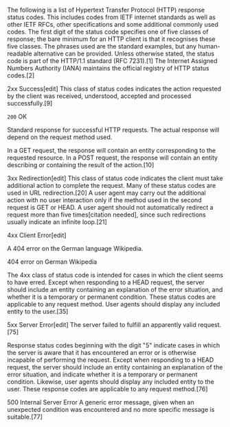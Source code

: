 The following is a list of Hypertext Transfer Protocol (HTTP) response status codes.
 This includes codes from IETF internet standards as well as other IETF RFCs,
 other specifications and some additional commonly used codes.
 The first digit of the status code specifies one of five classes of response;
 the bare minimum for an HTTP client is that it recognises these five classes.
 The phrases used are the standard examples, but any human-readable alternative can be provided.
  Unless otherwise stated, the status code is part of the HTTP/1.1 standard (RFC 7231).[1]
The Internet Assigned Numbers Authority (IANA) maintains the official registry of HTTP status codes.[2]

2xx Success[edit]
This class of status codes indicates the action requested by the client was received, understood, accepted and processed successfully.[9]

`200` OK

Standard response for successful HTTP requests.
The actual response will depend on the request method used.

In a GET request, the response will contain an entity corresponding to the requested resource.
In a POST request, the response will contain an entity describing or containing the result of the action.[10]

3xx Redirection[edit]
This class of status code indicates the client must take additional action to complete the request.
Many of these status codes are used in URL redirection.[20]
A user agent may carry out the additional action with no user interaction
only if the method used in the second request is GET or HEAD.
A user agent should not automatically redirect a request more than five times[citation needed],
since such redirections usually indicate an infinite loop.[21]

4xx Client Error[edit]

A 404 error on the German language Wikipedia.

404 error on German Wikipedia

The 4xx class of status code is intended for cases in which the client seems to have erred.
Except when responding to a HEAD request, the server should include an entity
containing an explanation of the error situation, and whether it is a temporary
or permanent condition. These status codes are applicable to any request method.
User agents should display any included entity to the user.[35]

5xx Server Error[edit]
The server failed to fulfill an apparently valid request.[75]

Response status codes beginning with the digit "5" indicate cases in which the
server is aware that it has encountered an error or is otherwise incapable of
performing the request. Except when responding to a HEAD request, the server
should include an entity containing an explanation of the error situation, and
indicate whether it is a temporary or permanent condition. Likewise, user agents
should display any included entity to the user. These response codes are
applicable to any request method.[76]

500 Internal Server Error
A generic error message, given when an unexpected condition was encountered
and no more specific message is suitable.[77]